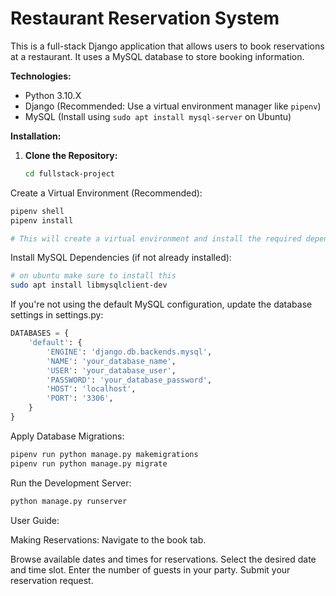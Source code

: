 
# Restaurant Reservation System

This is a full-stack Django application that allows users to book reservations at a restaurant. It uses a MySQL database to store booking information.

**Technologies:**

- Python 3.10.X
- Django (Recommended: Use a virtual environment manager like `pipenv`)
- MySQL (Install using `sudo apt install mysql-server` on Ubuntu)

**Installation:**

1. **Clone the Repository:**

   ```bash
   cd fullstack-project
   ```
Create a Virtual Environment (Recommended):

```bash
pipenv shell
pipenv install

# This will create a virtual environment and install the required dependencies listed in Pipfile.
```
Install MySQL Dependencies (if not already installed):

```bash
# on ubuntu make sure to install this
sudo apt install libmysqlclient-dev
```

If you're not using the default MySQL configuration, update the database settings in settings.py:

```python
DATABASES = {
    'default': {
        'ENGINE': 'django.db.backends.mysql',
        'NAME': 'your_database_name',
        'USER': 'your_database_user',
        'PASSWORD': 'your_database_password',
        'HOST': 'localhost',
        'PORT': '3306',
    }
}
```

Apply Database Migrations:

```bash
pipenv run python manage.py makemigrations
pipenv run python manage.py migrate
```


Run the Development Server:

```Bash
python manage.py runserver
```

User Guide:

Making Reservations:
Navigate to the book tab.

Browse available dates and times for reservations.
Select the desired date and time slot.
Enter the number of guests in your party.
Submit your reservation request.
